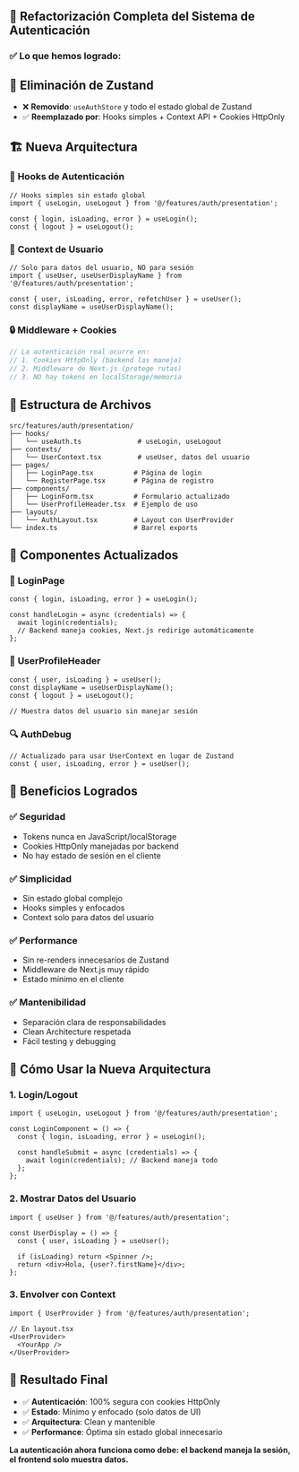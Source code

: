 ## 🎯 Refactorización Completa del Sistema de Autenticación

### ✅ Lo que hemos logrado:

## 🔄 **Eliminación de Zustand**
- ❌ **Removido**: `useAuthStore` y todo el estado global de Zustand
- ✅ **Reemplazado por**: Hooks simples + Context API + Cookies HttpOnly

## 🏗️ **Nueva Arquitectura**

### 🎣 **Hooks de Autenticación** 
```tsx
// Hooks simples sin estado global
import { useLogin, useLogout } from '@/features/auth/presentation';

const { login, isLoading, error } = useLogin();
const { logout } = useLogout();
```

### 👤 **Context de Usuario**
```tsx
// Solo para datos del usuario, NO para sesión
import { useUser, useUserDisplayName } from '@/features/auth/presentation';

const { user, isLoading, error, refetchUser } = useUser();
const displayName = useUserDisplayName();
```

### 🔒 **Middleware + Cookies**
```typescript
// La autenticación real ocurre en:
// 1. Cookies HttpOnly (backend las maneja)
// 2. Middleware de Next.js (protege rutas)
// 3. NO hay tokens en localStorage/memoria
```

## 📁 **Estructura de Archivos**

```
src/features/auth/presentation/
├── hooks/
│   └── useAuth.ts              # useLogin, useLogout
├── contexts/
│   └── UserContext.tsx         # useUser, datos del usuario
├── pages/
│   ├── LoginPage.tsx          # Página de login
│   └── RegisterPage.tsx       # Página de registro
├── components/
│   ├── LoginForm.tsx          # Formulario actualizado
│   └── UserProfileHeader.tsx  # Ejemplo de uso
├── layouts/
│   └── AuthLayout.tsx         # Layout con UserProvider
└── index.ts                   # Barrel exports
```

## 🔧 **Componentes Actualizados**

### 🔑 **LoginPage**
```tsx
const { login, isLoading, error } = useLogin();

const handleLogin = async (credentials) => {
  await login(credentials);
  // Backend maneja cookies, Next.js redirige automáticamente
};
```

### 👤 **UserProfileHeader**
```tsx
const { user, isLoading } = useUser();
const displayName = useUserDisplayName();
const { logout } = useLogout();

// Muestra datos del usuario sin manejar sesión
```

### 🔍 **AuthDebug**
```tsx
// Actualizado para usar UserContext en lugar de Zustand
const { user, isLoading, error } = useUser();
```

## 🎯 **Beneficios Logrados**

### ✅ **Seguridad**
- Tokens nunca en JavaScript/localStorage
- Cookies HttpOnly manejadas por backend
- No hay estado de sesión en el cliente

### ✅ **Simplicidad** 
- Sin estado global complejo
- Hooks simples y enfocados
- Context solo para datos del usuario

### ✅ **Performance**
- Sin re-renders innecesarios de Zustand
- Middleware de Next.js muy rápido
- Estado mínimo en el cliente

### ✅ **Mantenibilidad**
- Separación clara de responsabilidades
- Clean Architecture respetada
- Fácil testing y debugging

## 🚀 **Cómo Usar la Nueva Arquitectura**

### 1. **Login/Logout**
```tsx
import { useLogin, useLogout } from '@/features/auth/presentation';

const LoginComponent = () => {
  const { login, isLoading, error } = useLogin();
  
  const handleSubmit = async (credentials) => {
    await login(credentials); // Backend maneja todo
  };
};
```

### 2. **Mostrar Datos del Usuario**
```tsx
import { useUser } from '@/features/auth/presentation';

const UserDisplay = () => {
  const { user, isLoading } = useUser();
  
  if (isLoading) return <Spinner />;
  return <div>Hola, {user?.firstName}</div>;
};
```

### 3. **Envolver con Context**
```tsx
import { UserProvider } from '@/features/auth/presentation';

// En layout.tsx
<UserProvider>
  <YourApp />
</UserProvider>
```

## 🎉 **Resultado Final**

- ✅ **Autenticación**: 100% segura con cookies HttpOnly
- ✅ **Estado**: Mínimo y enfocado (solo datos de UI)
- ✅ **Arquitectura**: Clean y mantenible
- ✅ **Performance**: Óptima sin estado global innecesario

**La autenticación ahora funciona como debe: el backend maneja la sesión, el frontend solo muestra datos.**
